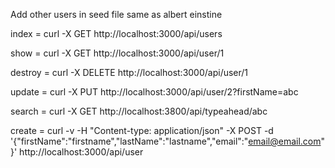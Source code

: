 Add other users in seed file same as albert einstine

index = curl -X GET http://localhost:3000/api/users

show = curl -X GET http://localhost:3000/api/user/1

destroy = curl -X DELETE http://localhost:3000/api/user/1

update = curl -X PUT http://localhost:3000/api/user/2?firstName=abc

search = curl -X GET http://localhost:3800/api/typeahead/abc

create = curl -v -H "Content-type: application/json" -X POST -d '{"firstName":"firstname","lastName":"lastname","email":"email@email.com"}' http://localhost:3000/api/user
